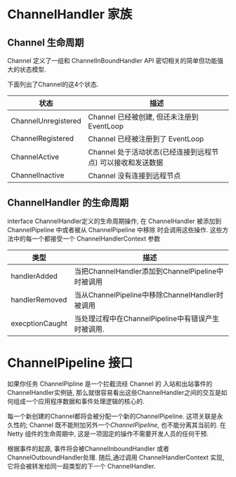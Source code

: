 # ChannelHandler 家族

## Channel 生命周期

Channel 定义了一组和 ChannelInBoundHandler API
密切相关的简单但功能强大的状态模型.

下面列出了Channel的这4个状态.

|状态| 描述|
|----|-----|
|ChannelUnregistered | Channel 已经被创建, 但还未注册到EventLoop
|ChannelRegistered | Channel 已经被注册到了 EventLoop
|ChannelActive | Channel 处于活动状态(已经连接到远程节点) 可以接收和发送数据
|ChannelInactive | Channel 没有连接到远程节点

## ChannelHandler 的生命周期

interface ChannelHandler定义的生命周期操作,
在 ChannelHandler 被添加到 ChannelPipeline 中或者被从 ChannelPipeline 中移除
时会调用这些操作. 这些方法中的每一个都接受一个 ChannelHandlerContext 参数

|类型|描述|
|----|----|
|handlerAdded|当把ChannelHandler添加到ChannelPipeline中时被调用
|handlerRemoved|当从ChannelPipeline中移除ChannelHandler时被调用
|execptionCaught|当处理过程中在ChannelPipeline中有错误产生时被调用.

# ChannelPipeline 接口
如果你任务 ChannelPipline 是一个拦截流经 Channel 的
入站和出站事件的ChannelHandler实例链,
那么就很容易看出这些ChannelHandler之间的交互是如何组成一个应用程序数据和事件处理逻辑的核心的.

每一个新创建的Channel都将会被分配一个新的ChannelPipeline.
这项关联是永久性的; Channel 既不能附加另外一个*ChannelPipeline*, 也不能分离其当前的.
在 Netty 组件的生命周期中, 这是一项固定的操作不需要开发人员的任何干预.

根据事件的起源, 事件将会被ChannelInboundHandler 或者 ChannelOutboundHandler处理.
随后,通过调用 ChannelHandlerContext 实现, 它将会被转发给同一超类型的下一个 ChannelHandler.


